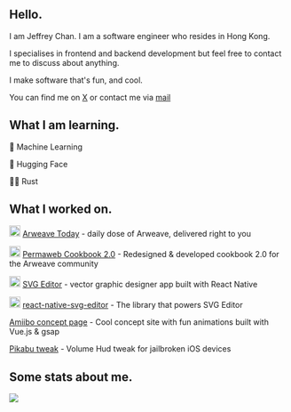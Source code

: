 ## Hello.

I am Jeffrey Chan. I am a software engineer who resides in Hong Kong.

I specialises in frontend and backend development but feel free to contact me to discuss about anything.

I make software that's fun, and cool.

You can find me on [X](https://twitter.com/DevJeffHK) or contact me via <a href="mailto:jeffrey@devjeff.info">mail</a>

## What I am learning.

🤖 Machine Learning

🤗 Hugging Face

🧑‍💻 Rust

## What I worked on.

<img src="https://devjeff.info/arweave.svg" width="20"> [Arweave Today](https://arweavehub.com/today) - daily dose of Arweave, delivered right to you

<img src="https://devjeff.info/arweave.svg" width="20"> [Permaweb Cookbook 2.0](https://cookbook.arweave.dev/) - Redesigned & developed cookbook 2.0 for the Arweave community

<img src="https://devjeff.info/images/svg-editor-logo.png" width="20"> [SVG Editor](https://thumbnaillab.app) - vector graphic designer app built with React Native

<img src="https://devjeff.info/github-logo.svg" width="20"> [react-native-svg-editor](https://github.com/DevChanQ/react-native-svg-editor) - The library that powers SVG Editor

[Amiibo concept page](https://devjeff.info/amiibo?name=ken) - Cool concept site with fun animations built with Vue.js & gsap

[Pikabu tweak](https://github.com/DevChanQ/pikabu) - Volume Hud tweak for jailbroken iOS devices

## Some stats about me.

<img src="https://myreadme.vercel.app/api/embed/DevChanQ?panels=toprepositories,toplanguages,commitgraph" />
